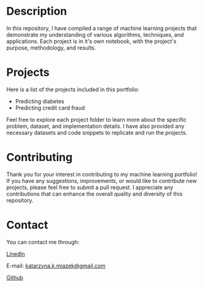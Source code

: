 # Description
In this repository, I have compiled a range of machine learning projects that demonstrate my understanding of various algorithms, techniques, and applications. 
Each project is in it's own notebook, with the project's purpose, methodology, and results.

# Projects
Here is a list of the projects included in this portfolio:

* Predicting diabetes
* Predicting credit card fraud


Feel free to explore each project folder to learn more about the specific problem, dataset, and implementation details. I have also provided any necessary datasets and code snippets to replicate and run the projects.

# Contributing
Thank you for your interest in contributing to my machine learning portfolio! If you have any suggestions, improvements, or would like to contribute new projects, please feel free to submit a pull request. I appreciate any contributions that can enhance the overall quality and diversity of this repository.

# Contact 
 You can contact me through:
 
 [LinedIn](https://www.linkedin.com/in/katarzynamiazek/)
 
 E-mail: katarzyna.k.miazek@gmail.com
 
 [Github](https://github.com/kmiazek)
